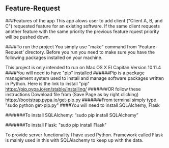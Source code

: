 ## Feature-Request
###Features of the app
This app alows user to add client ("Client A, B, and C") requested feature for an existing software. If the same client requests another feature with the same priority the previous feature rquest priority will be pushed down.



####To run the project 
You simply use "make" command from 'Feature-Request' directory. Before you run you need to make sure you have the following packages installed on your machine. 

This project is only intended to run on Mac OS X El Capitan Version 10.11.4 
####You will need to have "pip" installed 
######Pip is a package management system used to install and manage software packages written in Python.
Here is the link to install "pip" https://pip.pypa.io/en/stable/installing/
#######OR follow these instructions
Download file from (Save Page as by right clicking) https://bootstrap.pypa.io/get-pip.py
#######From terminal simply type "sudo python get-pip.py"
####You will need to install SQLAlchemy, Flask

#######To install  SQLAlchemy: “sudo pip install SQLAlchemy”

#######To install Flask: "sudo pip install Flask"

 

To provide server functionality I have used Python. Framework called Flask is mainly used in this with SQLAlachemy to keep up with the data. 
